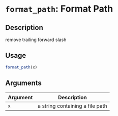 # `format_path`: Format Path

## Description

remove trailing forward slash

## Usage

```r
format_path(x)
```

## Arguments

| Argument | Description |
| -------- | ----------- |
| `x` | a string containing a file path |

